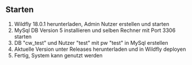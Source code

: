 Starten
----
1. Wildfly 18.0.1 herunterladen, Admin Nutzer erstellen und starten
2. MySql DB Version 5 installieren und selben Rechner mit Port 3306 starten
3. DB "cw_test" und Nutzer "test" mit pw "test" in MySql erstellen
4. Aktuelle Version unter Releases herunterladen und in Wildfly deployen
5. Fertig, System kann genutzt werden